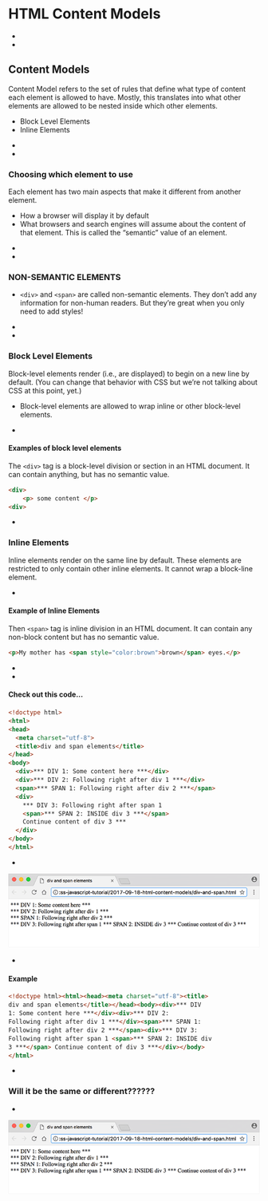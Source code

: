 # HTML Content Models







-
-
## Content Models
Content Model refers to the set of rules that define what type of content each element is allowed to have. Mostly, this translates into what other elements are allowed to be nested inside which other elements.
* Block Level Elements
* Inline Elements



-
-
### Choosing which element to use
Each element has two main aspects that make it different from another element.
* How a browser will display it by default
* What browsers and search engines will assume about the content of that element. This is called the “semantic” value of an element.

-
-
### NON-SEMANTIC ELEMENTS
* `<div>` and `<span>` are called non-semantic elements. They don’t add any information for non-human readers. But they’re great when you only need to add styles!


-
-
### Block Level Elements
Block-level elements render (i.e., are displayed) to begin on a new line by default. (You can change that behavior with CSS but we’re not talking about CSS at this point, yet.)
* Block-level elements are allowed to wrap inline or other block-level elements.

-
#### Examples of block level elements
The `<div>` tag is a block-level division or section in an HTML document. It can  contain anything, but has no semantic value.
```HTML
<div>
    <p> some content </p>
<div>
```


-
### Inline Elements
Inline elements render on the same line by default. These elements are restricted to only contain other inline elements. It cannot wrap a
block-line element.

-
#### Example of Inline Elements
Then `<span>` tag is inline division in an HTML document. It can contain any non-block content but has no semantic value.

```HTML
<p>My mother has <span style="color:brown">brown</span> eyes.</p>
```

-
-

#### Check out this code...
```HTML
<!doctype html>
<html>
<head>
  <meta charset="utf-8">
  <title>div and span elements</title>
</head>
<body>
  <div>*** DIV 1: Some content here ***</div>
  <div>*** DIV 2: Following right after div 1 ***</div>
  <span>*** SPAN 1: Following right after div 2 ***</span>
  <div>
    *** DIV 3: Following right after span 1
    <span>*** SPAN 2: INSIDE div 3 ***</span>
    Continue content of div 3 ***
  </div>
</body>
</html>
```

-
<img src="img/example1.png">

-

#### Example
```HTML
<!doctype html><html><head><meta charset="utf-8"><title>
div and span elements</title></head><body><div>*** DIV
1: Some content here ***</div><div>*** DIV 2:
Following right after div 1 ***</div><span>*** SPAN 1:
Following right after div 2 ***</span><div>*** DIV 3:
Following right after span 1 <span>*** SPAN 2: INSIDE div
3 ***</span> Continue content of div 3 ***</div></body>
</html>
```

-
### Will it be the same or different??????


-
<p fragment="fade-in"><img src="img/example1.png"></p>
